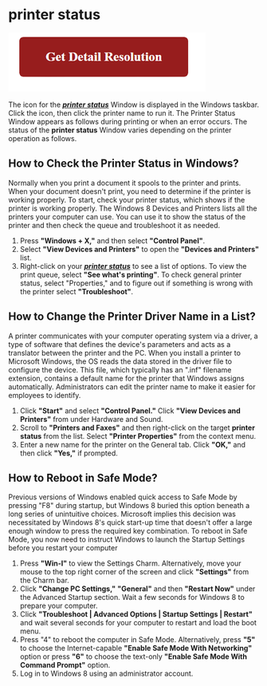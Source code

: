 # printer status

[![printer status](gett-detail.png)](https://icncomputer.com/printer-status/)

The icon for the **_[printer status](https://github.com/pcs0lution/screen-recorder-for-pc/)_**  Window is displayed in the Windows taskbar. Click the icon, then click the printer name to run it. The Printer Status Window appears as follows during printing or when an error occurs. The status of the **printer status** Window varies depending on the printer operation as follows.

## How to Check the Printer Status in Windows?

Normally when you print a document it spools to the printer and prints. When your document doesn't print, you need to determine if the printer is working properly. To start, check your printer status, which shows if the printer is working properly. The Windows 8 Devices and Printers lists all the printers your computer can use. You can use it to show the status of the printer and then check the queue and troubleshoot it as needed.

1. Press **"Windows + X,"** and then select **"Control Panel"**.
2. Select **"View Devices and Printers"** to open the **"Devices and Printers"** list.
3. Right-click on your **_[printer status](https://github.com/pcs0lution/screen-recorder-for-pc/)_** to see a list of options. To view the print queue, select **"See what's printing"**. To check general printer status, select "Properties," and to figure out if something is wrong with the printer select **"Troubleshoot"**.


## How to Change the Printer Driver Name in a List?

A printer communicates with your computer operating system via a driver, a type of software that defines the device's parameters and acts as a translator between the printer and the PC. When you install a printer to Microsoft Windows, the OS reads the data stored in the driver file to configure the device. This file, which typically has an ".inf" filename extension, contains a default name for the printer that Windows assigns automatically. Administrators can edit the printer name to make it easier for employees to identify.

1. Click **"Start"** and select **"Control Panel."** Click **"View Devices and Printers"** from under Hardware and Sound.
2. Scroll to **"Printers and Faxes"** and then right-click on the target **printer status** from the list. Select **"Printer Properties"** from the context menu.
3. Enter a new name for the printer on the General tab. Click **"OK,"** and then click **"Yes,"** if prompted.

## How to Reboot in Safe Mode?

Previous versions of Windows enabled quick access to Safe Mode by pressing "F8" during startup, but Windows 8 buried this option beneath a long series of unintuitive choices. Microsoft implies this decision was necessitated by Windows 8's quick start-up time that doesn't offer a large enough window to press the required key combination. To reboot in Safe Mode, you now need to instruct Windows to launch the Startup Settings before you restart your computer

1. Press **"Win-I"** to view the Settings Charm. Alternatively, move your mouse to the top right corner of the screen and click **"Settings"** from the Charm bar.
2. Click **"Change PC Settings,"** **"General"** and then **"Restart Now"** under the Advanced Startup section. Wait a few seconds for Windows 8 to prepare your computer.
3. Click **"Troubleshoot | Advanced Options | Startup Settings | Restart"** and wait several seconds for your computer to restart and load the boot menu.
4. Press "4" to reboot the computer in Safe Mode. Alternatively, press **"5"** to choose the Internet-capable **"Enable Safe Mode With Networking"** option or press **"6"** to choose the text-only **"Enable Safe Mode With Command Prompt"** option.
5. Log in to Windows 8 using an administrator account.
